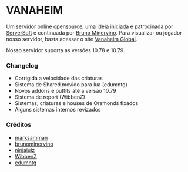 VANAHEIM
===============

Um servidor online opensource, uma ideia iniciada e patrocinada por [ServerSoft](http://www.serversoft.com.br) e continuada por [Bruno Minervino](https://github.com/brunominervino). Para visualizar ou jogador nosso servidor, basta acessar o site [Vanaheim Global](http://www.vanaheimglobal.com).

Nosso servidor suporta as versões 10.78 e 10.79.

### Changelog

* Corrigida a velocidade das criaturas
* Sistema de Shared movido para lua (edumntg)
* Novos addons e outfits até a versão 10.79
* Sistema de report (WibbenZ)
* Sistemas, criaturas e houses de Oramonds fixados
* Alguns sistemas internos revizados

### Créditos
* [marksamman](https://github.com/marksamman)
* [brunominervino](https://github.com/brunominervino)
* [ninjalulz](https://github.com/marksamman)
* [WibbenZ](https://github.com/WibbenZ)
* [edumntg](https://github.com/edumntg)
